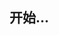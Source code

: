 ## 开始...
<!-- ## 安装

#### npm i


## 如何使用

### 直接引入 -->

<!-- ```html
<script setup>
  // import { IuButtom } from 'iu-ui'
</script>
```  -->

<!-- <route lang="yaml">
meta:
  layout: guide
</route> -->
